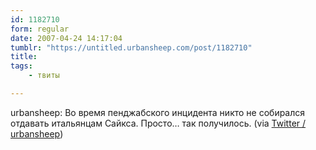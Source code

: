 ```yaml
---
id: 1182710
form: regular
date: 2007-04-24 14:17:04
tumblr: "https://untitled.urbansheep.com/post/1182710"
title:
tags:
    - твиты

---
```


<p>urbansheep: Во время пенджабского инцидента никто не собирался отдавать итальянцам Сайкса. Просто&hellip; так получилось. (via <a href="http://twitter.com/urbansheep/statuses/38013542">Twitter / urbansheep</a>)</p>


